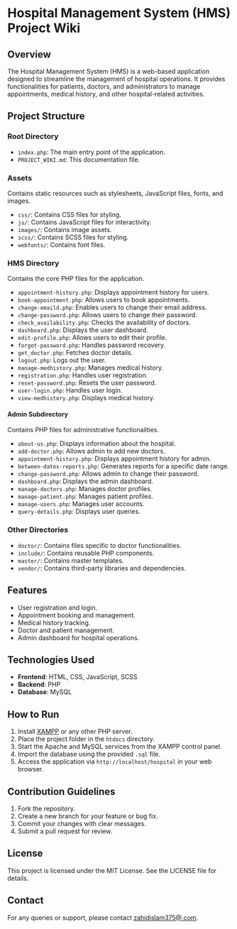 # Hospital Management System (HMS) Project Wiki

## Overview
The Hospital Management System (HMS) is a web-based application designed to streamline the management of hospital operations. It provides functionalities for patients, doctors, and administrators to manage appointments, medical history, and other hospital-related activities.

## Project Structure

### Root Directory
- `index.php`: The main entry point of the application.
- `PROJECT_WIKI.md`: This documentation file.

### Assets
Contains static resources such as stylesheets, JavaScript files, fonts, and images.
- `css/`: Contains CSS files for styling.
- `js/`: Contains JavaScript files for interactivity.
- `images/`: Contains image assets.
- `scss/`: Contains SCSS files for styling.
- `webfonts/`: Contains font files.

### HMS Directory
Contains the core PHP files for the application.
- `appointment-history.php`: Displays appointment history for users.
- `book-appointment.php`: Allows users to book appointments.
- `change-emaild.php`: Enables users to change their email address.
- `change-password.php`: Allows users to change their password.
- `check_availability.php`: Checks the availability of doctors.
- `dashboard.php`: Displays the user dashboard.
- `edit-profile.php`: Allows users to edit their profile.
- `forgot-password.php`: Handles password recovery.
- `get_doctor.php`: Fetches doctor details.
- `logout.php`: Logs out the user.
- `manage-medhistory.php`: Manages medical history.
- `registration.php`: Handles user registration.
- `reset-password.php`: Resets the user password.
- `user-login.php`: Handles user login.
- `view-medhistory.php`: Displays medical history.

#### Admin Subdirectory
Contains PHP files for administrative functionalities.
- `about-us.php`: Displays information about the hospital.
- `add-doctor.php`: Allows admin to add new doctors.
- `appointment-history.php`: Displays appointment history for admin.
- `between-dates-reports.php`: Generates reports for a specific date range.
- `change-password.php`: Allows admin to change their password.
- `dashboard.php`: Displays the admin dashboard.
- `manage-doctors.php`: Manages doctor profiles.
- `manage-patient.php`: Manages patient profiles.
- `manage-users.php`: Manages user accounts.
- `query-details.php`: Displays user queries.

### Other Directories
- `doctor/`: Contains files specific to doctor functionalities.
- `include/`: Contains reusable PHP components.
- `master/`: Contains master templates.
- `vendor/`: Contains third-party libraries and dependencies.

## Features
- User registration and login.
- Appointment booking and management.
- Medical history tracking.
- Doctor and patient management.
- Admin dashboard for hospital operations.

## Technologies Used
- **Frontend**: HTML, CSS, JavaScript, SCSS
- **Backend**: PHP
- **Database**: MySQL

## How to Run
1. Install [XAMPP](https://www.apachefriends.org/index.html) or any other PHP server.
2. Place the project folder in the `htdocs` directory.
3. Start the Apache and MySQL services from the XAMPP control panel.
4. Import the database using the provided `.sql` file.
5. Access the application via `http://localhost/hospital` in your web browser.

## Contribution Guidelines
1. Fork the repository.
2. Create a new branch for your feature or bug fix.
3. Commit your changes with clear messages.
4. Submit a pull request for review.

## License
This project is licensed under the MIT License. See the LICENSE file for details.

## Contact
For any queries or support, please contact [zahidislam375@.com](mailto:zahidislam375@.com]).